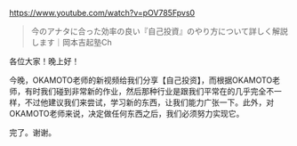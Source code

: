 https://www.youtube.com/watch?v=pOV785Fpvs0

> 今のアナタに合った効率の良い『自己投資』のやり方について詳しく解説します｜岡本吉起塾Ch 

各位大家！晚上好！

今晚，OKAMOTO老师的新视频给我们分享【自己投资】，而根据OKAMOTO老师，有时我们碰到非常新的作业，然后那种行业是跟我们平常在的几乎完全不一样，不过他建议我们来尝试，学习新的东西，让我们能力广张一下。此外，对OKAMOTO老师来说，决定做任何东西之后，我们必须努力实现它。

完了。谢谢。

